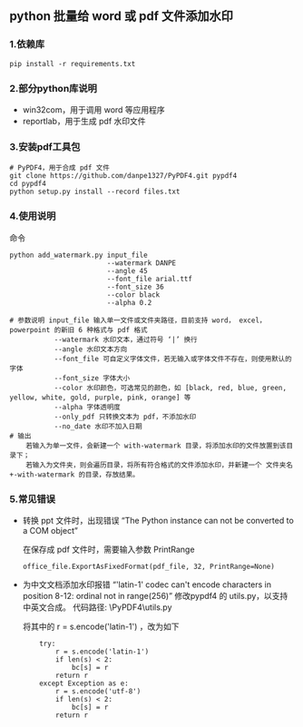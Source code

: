 ## python 批量给 word 或 pdf 文件添加水印

### 1.依赖库
```
pip install -r requirements.txt
```
### 2.部分python库说明

- win32com，用于调用 word 等应用程序
- reportlab，用于生成 pdf 水印文件

### 3.安装pdf工具包
```
# PyPDF4，用于合成 pdf 文件
git clone https://github.com/danpe1327/PyPDF4.git pypdf4
cd pypdf4
python setup.py install --record files.txt
```

### 4.使用说明
命令
```
python add_watermark.py input_file 
                        --watermark DANPE
                        --angle 45
                        --font_file arial.ttf                        
                        --font_size 36
                        --color black
                        --alpha 0.2

# 参数说明 input_file 输入单一文件或文件夹路径，目前支持 word， excel， powerpoint 的新旧 6 种格式与 pdf 格式
           --watermark 水印文本，通过符号 ‘|’ 换行
           --angle 水印文本方向
           --font_file 可自定义字体文件，若无输入或字体文件不存在，则使用默认的字体
           --font_size 字体大小
           --color 水印颜色，可选常见的颜色，如 [black, red, blue, green, yellow, white, gold, purple, pink, orange] 等
           --alpha 字体透明度
           --only_pdf 只转换文本为 pdf，不添加水印
           --no_date 水印不加入日期
# 输出
    若输入为单一文件，会新建一个 with-watermark 目录，将添加水印的文件放置到该目录下；
    若输入为文件夹，则会遍历目录，将所有符合格式的文件添加水印，并新建一个 文件夹名+-with-watermark 的目录，存放结果。
```

### 5.常见错误
- 转换 ppt 文件时，出现错误 “The Python instance can not be converted to a COM object”
  
  在保存成 pdf 文件时，需要输入参数 PrintRange
  ```
  office_file.ExportAsFixedFormat(pdf_file, 32, PrintRange=None)
  ```
- 为中文文档添加水印报错 “'latin-1' codec can't encode characters in position 8-12: ordinal not in range(256)”
  修改pypdf4 的 utils.py，以支持中英文合成。
    代码路径: \PyPDF4\utils.py

    将其中的 r = s.encode('latin-1') ，改为如下
    ```
        try:
            r = s.encode('latin-1')            
            if len(s) < 2:
                bc[s] = r
            return r
        except Exception as e:
            r = s.encode('utf-8')
            if len(s) < 2:
                bc[s] = r
            return r
    ```